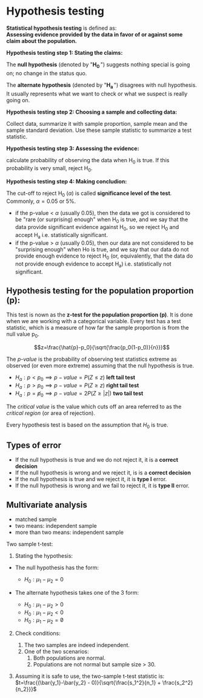 # Hypothesis testing

**Statistical hypothesis testing** is defined as:<br>
**Assessing evidence provided by the data in favor of or against some claim about the population.**

**Hypothesis testing step 1: Stating the claims:**

The **null hypothesis** (denoted by "<b>H<sub>0<sub> </b>") suggests nothing special is going on; no change in the status quo.

The **alternate hypothesis** (denoted by "<b>H<sub>a<sub> </b>") disagrees with null hypothesis. It usually represents what we want to check or what we suspect is really going on.

**Hypothesis testing step 2: Choosing a sample and collecting data:**

Collect data, summarize it with sample proportion, sample mean and the sample standard deviation. Use these sample statistic to summarize a test statistic.

**Hypothesis testing step 3: Assessing the evidence:**

calculate probability of observing the data when H<sub>0</sub> is true. If this probability is very small, reject H<sub>0</sub>.

**Hypothesis testing step 4: Making concludion:**

The cut-off to reject H<sub>0</sub> ($\alpha$) is called **significance level of the test**. Commonly, $\alpha = 0.05$ or 5%.


 -  if the p-value < $\alpha$ (usually 0.05), then the data we got is considered to be "rare (or surprising) enough" when H<sub>0</sub> is true, and we say that the data provide significant evidence against H<sub>0</sub>, so we reject H<sub>0</sub> and accept H<sub>a</sub> i.e. statistically significant.
 -  if the p-value > $\alpha$ (usually 0.05), then our data are not considered to be "surprising enough" when Ho is true, and we say that our data do not provide enough evidence to reject H<sub>0</sub> (or, equivalently, that the data do not provide enough evidence to accept H<sub>a</sub>) i.e. statistically not significant.

## Hypothesis testing for the population proportion (p):
This test is nown as the **z-test for the population proportion (p)**. It is done when we are working with a categorical variable. Every test has a test statistic, which is a measure of how far the sample proportion is from the null value p<sub>0</sub>.

$$z=\frac{\hat{p}-p_0}{\sqrt{\frac{p_0(1-p_0)}{n}}}$$

The _p-value_ is the probability of observing test statistics extreme as observed (or even more extreme) assuming that the null hypothesis is true.

- $H_a : p < p_0 \implies p - value= P(Z\le z)$ **left tail test**
- $H_a : p > p_0 \implies p - value= P(Z \ge z)$ **right tail test**
- $H_a : p =\not p_0 \implies p - value= 2P(Z\ge|z|)$ **two tail test**

The _critical value_ is the value which cuts off an area referred to as the _critical region_ (or area of rejection).

Every hypothesis test is based on the assumption that $H_0$ is true.

## Types of error

- If the null hypothesis is true and we do not reject it, it is a **correct decision**
- If the null hypothesis is wrong and we reject it, is is a **correct decision**
- If the null hypothesis is true and we reject it, it is **type I** error.
- If the null hypothesis is wrong and we fail to reject it, it is **type II** error.

## Multivariate analysis

- matched sample
- two means: independent sample
- more than two means: independent sample

Two sample t-test:

1. Stating the hypothesis:
  - The null hypothesis has the form:
    - $H_0:\mu_1-\mu_2=0$

  - The alternate hypothesis takes one of the 3 form:
    - $H_0:\mu_1-\mu_2>0$
    - $H_0:\mu_1-\mu_2<0$
    - $H_0:\mu_1-\mu_2=\not0$


2. Check conditions:
    1. The two samples are indeed independent.
    2. One of the two scenarios:
       1.  Both populations are normal.
       2.  Populations are not normal but sample size > 30.

3. Assuming it is safe to use, the two-sample t-test statistic is:
    $t=\frac{(\bar{y_1}-\bar{y_2} - 0)}{\sqrt{\frac{s_1^2}{n_1} + \frac{s_2^2}{n_2}}}$
